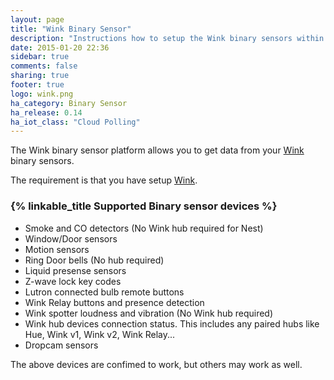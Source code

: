 ```yaml
---
layout: page
title: "Wink Binary Sensor"
description: "Instructions how to setup the Wink binary sensors within Home Assistant."
date: 2015-01-20 22:36
sidebar: true
comments: false
sharing: true
footer: true
logo: wink.png
ha_category: Binary Sensor
ha_release: 0.14
ha_iot_class: "Cloud Polling"
---
```



The Wink binary sensor platform allows you to get data from your [Wink](http://www.wink.com/) binary sensors.

The requirement is that you have setup [Wink](/components/wink/).


### {% linkable_title Supported Binary sensor devices %}

- Smoke and CO detectors (No Wink hub required for Nest)
- Window/Door sensors
- Motion sensors
- Ring Door bells (No hub required)
- Liquid presense sensors
- Z-wave lock key codes
- Lutron connected bulb remote buttons
- Wink Relay buttons and presence detection
- Wink spotter loudness and vibration (No Wink hub required)
- Wink hub devices connection status. This includes any paired hubs like Hue, Wink v1, Wink v2, Wink Relay...
- Dropcam sensors

<p class='note'>
The above devices are confimed to work, but others may work as well.
</p>

